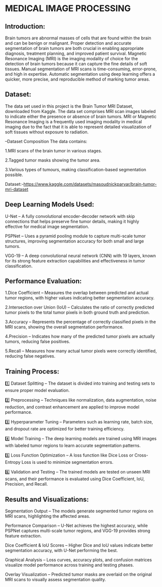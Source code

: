# MEDICAL IMAGE PROCESSING
## Introduction:
Brain tumors are abnormal masses of cells that are found within the brain and can be benign or malignant. Proper detection and accurate segmentation of brain tumors are both crucial in enabling appropriate diagnosis, treatment planning, and improved patient survival.
Magnetic Resonance Imaging (MRI) is the imaging modality of choice for the detection of brain tumors because it can capture the fine details of soft tissues. Manual segmentation of MRI scans is time-consuming, error-prone, and high in expertise. Automatic segmentation using deep learning offers a quicker, more precise, and reproducible method of marking tumor areas.

## Dataset:
The data set used in this project is the Brain Tumor MRI Dataset, downloaded from Kaggle. The data set comprises MRI scan images labeled to indicate either the presence or absence of brain tumors. MRI or Magnetic Resonance Imaging is a frequently used imaging modality in medical imaging due to the fact that it is able to represent detailed visualization of soft tissues without exposure to radiation.

–Dataset Composition
The data contains:

1.MRI scans of the brain tumor in various stages.

2.Tagged tumor masks showing the tumor area. 

3.Various types of tumours, making classification-based segmentation possible.

Dataset:-https://www.kaggle.com/datasets/masoudnickparvar/brain-tumor-mri-dataset

## Deep Learning Models Used:
U-Net – A fully convolutional encoder-decoder network with skip connections that helps preserve fine tumor details, making it highly effective for medical image segmentation.

PSPNet – Uses a pyramid pooling module to capture multi-scale tumor structures, improving segmentation accuracy for both small and large tumors.

VGG-19 – A deep convolutional neural network (CNN) with 19 layers, known for its strong feature extraction capabilities and effectiveness in tumor classification.

## Performance Evaluation:
1️.Dice Coefficient – Measures the overlap between predicted and actual tumor regions, with higher values indicating better segmentation accuracy.

2️.Intersection over Union (IoU) – Calculates the ratio of correctly predicted tumor pixels to the total tumor pixels in both ground truth and prediction.

3️.Accuracy – Represents the percentage of correctly classified pixels in the MRI scans, showing the overall segmentation performance.

4️.Precision – Indicates how many of the predicted tumor pixels are actually tumors, reducing false positives.

5️.Recall – Measures how many actual tumor pixels were correctly identified, reducing false negatives.

## Training Process:
1️⃣ Dataset Splitting – The dataset is divided into training and testing sets to ensure proper model evaluation.

2️⃣ Preprocessing – Techniques like normalization, data augmentation, noise reduction, and contrast enhancement are applied to improve model performance.

3️⃣ Hyperparameter Tuning – Parameters such as learning rate, batch size, and dropout rate are optimized for better training efficiency.

4️⃣ Model Training – The deep learning models are trained using MRI images with labeled tumor regions to learn accurate segmentation patterns.

5️⃣ Loss Function Optimization – A loss function like Dice Loss or Cross-Entropy Loss is used to minimize segmentation errors.

6️⃣ Validation and Testing – The trained models are tested on unseen MRI scans, and their performance is evaluated using Dice Coefficient, IoU, Precision, and Recall.

## Results and Visualizations:
 Segmentation Output – The models generate segmented tumor regions on MRI scans, highlighting the affected areas.

 Performance Comparison – U-Net achieves the highest accuracy, while PSPNet captures multi-scale tumor regions, and VGG-19 provides strong feature extraction.

 Dice Coefficient & IoU Scores – Higher Dice and IoU values indicate better segmentation accuracy, with U-Net performing the best.

 Graphical Analysis – Loss curves, accuracy plots, and confusion matrices visualize model performance across training and testing phases.

 Overlay Visualization – Predicted tumor masks are overlaid on the original MRI scans to visually assess segmentation quality.


